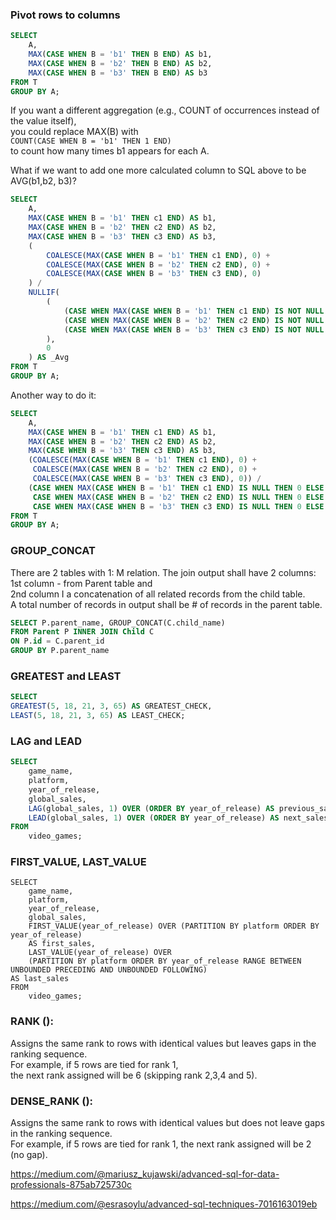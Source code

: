 ### Pivot rows to columns

```sql
SELECT 
    A,
    MAX(CASE WHEN B = 'b1' THEN B END) AS b1,
    MAX(CASE WHEN B = 'b2' THEN B END) AS b2,
    MAX(CASE WHEN B = 'b3' THEN B END) AS b3
FROM T
GROUP BY A;
```
If you want a different aggregation (e.g., COUNT of occurrences instead of the value itself),  
you could replace MAX(B) with  
```COUNT(CASE WHEN B = 'b1' THEN 1 END)```  
to count how many times b1 appears for each A.

What if we want to add one more calculated column to SQL above to be AVG(b1,b2, b3)?

```sql
SELECT 
    A,
    MAX(CASE WHEN B = 'b1' THEN c1 END) AS b1,
    MAX(CASE WHEN B = 'b2' THEN c2 END) AS b2,
    MAX(CASE WHEN B = 'b3' THEN c3 END) AS b3,
    (
        COALESCE(MAX(CASE WHEN B = 'b1' THEN c1 END), 0) +
        COALESCE(MAX(CASE WHEN B = 'b2' THEN c2 END), 0) +
        COALESCE(MAX(CASE WHEN B = 'b3' THEN c3 END), 0)
    ) / 
    NULLIF(
        (
            (CASE WHEN MAX(CASE WHEN B = 'b1' THEN c1 END) IS NOT NULL THEN 1 ELSE 0 END) +
            (CASE WHEN MAX(CASE WHEN B = 'b2' THEN c2 END) IS NOT NULL THEN 1 ELSE 0 END) +
            (CASE WHEN MAX(CASE WHEN B = 'b3' THEN c3 END) IS NOT NULL THEN 1 ELSE 0 END)
        ),
        0
    ) AS _Avg
FROM T
GROUP BY A;
```
Another way to do it:
```sql
SELECT 
    A,
    MAX(CASE WHEN B = 'b1' THEN c1 END) AS b1,
    MAX(CASE WHEN B = 'b2' THEN c2 END) AS b2,
    MAX(CASE WHEN B = 'b3' THEN c3 END) AS b3,
    (COALESCE(MAX(CASE WHEN B = 'b1' THEN c1 END), 0) + 
     COALESCE(MAX(CASE WHEN B = 'b2' THEN c2 END), 0) + 
     COALESCE(MAX(CASE WHEN B = 'b3' THEN c3 END), 0)) / 
    (CASE WHEN MAX(CASE WHEN B = 'b1' THEN c1 END) IS NULL THEN 0 ELSE 1 END +
     CASE WHEN MAX(CASE WHEN B = 'b2' THEN c2 END) IS NULL THEN 0 ELSE 1 END +
     CASE WHEN MAX(CASE WHEN B = 'b3' THEN c3 END) IS NULL THEN 0 ELSE 1 END) AS _Avg
FROM T
GROUP BY A;
```

### GROUP_CONCAT
There are 2 tables with 1: M relation. The join output shall have 2 columns: 
1st column - from Parent table and  
2nd column I a concatenation of all related records from the child table.  
A total number of records in output shall be # of records in the parent table.  
```sql
SELECT P.parent_name, GROUP_CONCAT(C.child_name)
FROM Parent P INNER JOIN Child C
ON P.id = C.parent_id
GROUP BY P.parent_name
```

### GREATEST and LEAST
```sql
SELECT
GREATEST(5, 18, 21, 3, 65) AS GREATEST_CHECK,
LEAST(5, 18, 21, 3, 65) AS LEAST_CHECK;
```

### LAG and LEAD
```sql
SELECT 
    game_name,
    platform,
    year_of_release,
    global_sales,
    LAG(global_sales, 1) OVER (ORDER BY year_of_release) AS previous_sales,
    LEAD(global_sales, 1) OVER (ORDER BY year_of_release) AS next_sales
FROM 
    video_games;

```

### FIRST_VALUE, LAST_VALUE
```
SELECT 
    game_name,
    platform,
    year_of_release,
    global_sales,
    FIRST_VALUE(year_of_release) OVER (PARTITION BY platform ORDER BY year_of_release)
    AS first_sales,
    LAST_VALUE(year_of_release) OVER
    (PARTITION BY platform ORDER BY year_of_release RANGE BETWEEN UNBOUNDED PRECEDING AND UNBOUNDED FOLLOWING)
AS last_sales
FROM 
    video_games;
```

### RANK ():
Assigns the same rank to rows with identical values but leaves gaps in the ranking sequence.  
For example, if 5 rows are tied for rank 1,    
the next rank assigned will be 6 (skipping rank 2,3,4 and 5).

### DENSE_RANK (): 
Assigns the same rank to rows with identical values but does not leave gaps in the ranking sequence.   
For example, if 5 rows are tied for rank 1, the next rank assigned will be 2 (no gap).

<https://medium.com/@mariusz_kujawski/advanced-sql-for-data-professionals-875ab725730c>

<https://medium.com/@esrasoylu/advanced-sql-techniques-7016163019eb>
